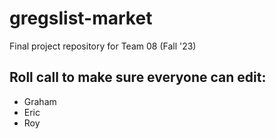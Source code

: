 # gregslist-market
Final project repository for Team 08 (Fall '23)

## Roll call to make sure everyone can edit:
- Graham
- Eric
- Roy
